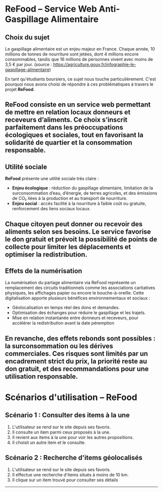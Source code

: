 # ReFood – Service Web Anti-Gaspillage Alimentaire

## Choix du sujet

Le gaspillage alimentaire est un enjeu majeur en France. Chaque année, 10 millions de tonnes de nourriture sont jetées, dont 4 millions encore consommables, tandis que 16 millions de personnes vivent avec moins de 3,5 € par jour. (source : https://agriculture.gouv.fr/infographie-le-gaspillage-alimentaire) 

En tant qu'étudiants boursiers, ce sujet nous touche particulièrement. C'est pourquoi nous avons choisi de répondre à ces problématiques à travers le projet **ReFood**.

**ReFood** consiste en un service web permettant de mettre en relation locaux donneurs et receveurs d’aliments. Ce choix s’inscrit parfaitement dans les préoccupations écologiques et sociales, tout en favorisant la solidarité de quartier et la consommation responsable.
---

## Utilité sociale

**ReFood** présente une utilité sociale très claire :  

- **Enjeu écologique** : réduction du gaspillage alimentaire, limitation de la surconsommation d’eau, d’énergie, de terres agricoles, et des émissions de CO₂ liées à la production et au transport de nourriture.  
- **Enjeu social** : accès facilité à la nourriture à faible coût ou gratuite, renforcement des liens sociaux locaux.  

Chaque citoyen peut donner ou recevoir des aliments selon ses besoins. Le service favorise le don gratuit et prévoit la possibilité de points de collecte pour limiter les déplacements et optimiser la redistribution.
---


## Effets de la numérisation

La numérisation du partage alimentaire via ReFood représente un remplacement des circuits traditionnels comme les associations caritatives physiques, les affichages papier ou encore le bouche-à-oreille. Cette digitalisation apporte plusieurs bénéfices environnementaux et sociaux :

- Géolocalisation en temps réel des dons et demandes.  
- Optimisation des échanges pour réduire le gaspillage et les trajets.  
- Mise en relation instantanée entre donneurs et receveurs, pour accélérer la redistribution avant la date péremption 

En revanche, des effets rebonds sont possibles : la surconsommation ou les dérives commerciales. Ces risques sont limités par un encadrement strict du prix, la priorité reste au don gratuit, et des recommandations pour une utilisation responsable.
---


# Scénarios d'utilisation – ReFood

## Scénario 1 : Consulter des items à la une

1. L'utilisateur se rend sur le site depuis ses favoris.  
2. Il consulte un item parmi ceux proposés à la une.  
3. Il revient aux items à la une pour voir les autres propositions.  
4. Il choisit un autre item et le consulte.

## Scénario 2 : Recherche d'items géolocalisés

1. L'utilisateur se rend sur le site depuis ses favoris.  
2. Il effectue une recherche d'items situés à moins de 10 km.  
3. Il clique sur un item trouvé pour consulter ses détails
   
---




